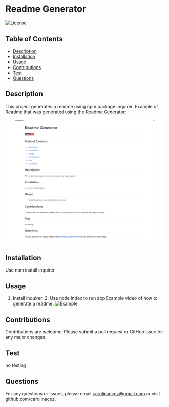 
  # **Readme Generator**

  ![License](https://img.shields.io/badge/license-MIT-red.svg)

  ## **Table of Contents** 
  * [Description](#Description)
  * [Installation](#Installation)
  * [Usage](#Usage)
  * [Contributions](#Contributions)
  * [Test](#Test)
  * [Questions](#Questions)

  ## Description 
  This project generates a readme using npm package inquirer. 
  Example of Readme that was generated using the Readme Generator:
  ![Example Image](./readme-generatorsc.png)

  ## Installation
  Use npm install inquirer

  ## Usage 
  1. Install inquirer. 2. Use node index to run app
  Example video of how to generate a readme:
  ![Example](https://drive.google.com/file/d/1Ewrjb7IwKcPDes6SzCBAU9z521TF4Dor/view)

  ## Contributions 
  Contributions are welcome. 
  Please submit a pull request or GitHub issue for any major changes. 
  
  ## Test 
  no testing

  ## Questions 
 For any questions or issues, please email carolinaccez@gmail.com or visit github.com/carolinacez. 

